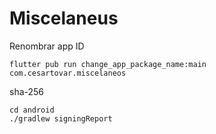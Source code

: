 # Miscelaneus

Renombrar app ID

```
flutter pub run change_app_package_name:main com.cesartovar.miscelaneos
```

sha-256
```
cd android
./gradlew signingReport
```